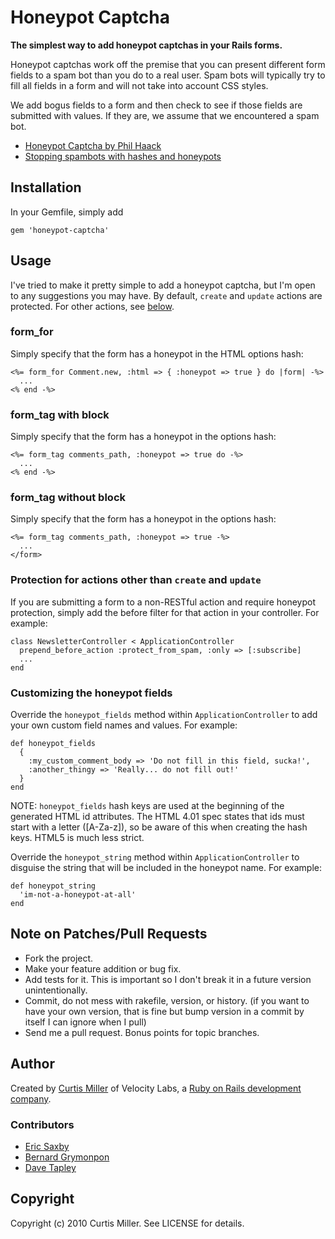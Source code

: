 # Honeypot Captcha

**The simplest way to add honeypot captchas in your Rails forms.**

Honeypot captchas work off the premise that you can present different form
fields to a spam bot than you do to a real user. Spam bots will typically try
to fill all fields in a form and will not take into account CSS styles.

We add bogus fields to a form and then check to see if those fields are
submitted with values. If they are, we assume that we encountered a spam bot.

* [Honeypot Captcha by Phil Haack](http://haacked.com/archive/2007/09/11/honeypot-captcha.aspx)
* [Stopping spambots with hashes and honeypots](http://nedbatchelder.com/text/stopbots.html)

## Installation

In your Gemfile, simply add

    gem 'honeypot-captcha'

## Usage

I've tried to make it pretty simple to add a honeypot captcha, but I'm open to
any suggestions you may have. By default, `create` and `update` actions are
protected. For other actions, see [below](#protection-for-actions-other-than-create-and-update).

### form_for

Simply specify that the form has a honeypot in the HTML options hash:

    <%= form_for Comment.new, :html => { :honeypot => true } do |form| -%>
      ...
    <% end -%>

### form_tag with block

Simply specify that the form has a honeypot in the options hash:

    <%= form_tag comments_path, :honeypot => true do -%>
      ...
    <% end -%>

### form_tag without block

Simply specify that the form has a honeypot in the options hash:

    <%= form_tag comments_path, :honeypot => true -%>
      ...
    </form>

### Protection for actions other than `create` and `update`

If you are submitting a form to a non-RESTful action and require
honeypot protection, simply add the before filter for that action
in your controller. For example:

    class NewsletterController < ApplicationController
      prepend_before_action :protect_from_spam, :only => [:subscribe]
      ...
    end

### Customizing the honeypot fields

Override the `honeypot_fields` method within `ApplicationController` to
add your own custom field names and values. For example:

    def honeypot_fields
      {
        :my_custom_comment_body => 'Do not fill in this field, sucka!',
        :another_thingy => 'Really... do not fill out!'
      }
    end

NOTE: `honeypot_fields` hash keys are used at the beginning of the generated HTML id attributes. The HTML 4.01 spec states that ids must start with a letter ([A-Za-z]), so be aware of this when creating the hash keys. HTML5 is much less strict.

Override the `honeypot_string` method within `ApplicationController` to
disguise the string that will be included in the honeypot name. For example:

    def honeypot_string
      'im-not-a-honeypot-at-all'
    end

## Note on Patches/Pull Requests

* Fork the project.
* Make your feature addition or bug fix.
* Add tests for it. This is important so I don't break it in a future version unintentionally.
* Commit, do not mess with rakefile, version, or history. (if you want to have your own version, that is fine but bump version in a commit by itself I can ignore when I pull)
* Send me a pull request. Bonus points for topic branches.

## Author
Created by [Curtis Miller](http://millarian.com) of Velocity Labs, a
[Ruby on Rails development company](http://velocitylabs.io).

### Contributors

* [Eric Saxby](http://github.com/sax)
* [Bernard Grymonpon](https://github.com/wonko)
* [Dave Tapley](https://github.com/dukedave)

## Copyright

Copyright (c) 2010 Curtis Miller. See LICENSE for details.
